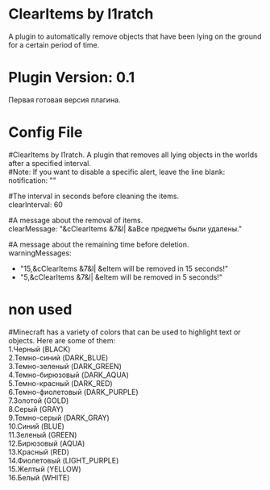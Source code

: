 # ClearItems by l1ratch
A plugin to automatically remove objects that have been lying on the ground <br>
for a certain period of time.

# Plugin Version: 0.1
Первая готовая версия плагина.<br>

# Config File
#ClearItems by l1ratch. A plugin that removes all lying objects in the worlds after a specified interval.<br>
#Note: If you want to disable a specific alert, leave the line blank: notification: ""<br>

#The interval in seconds before cleaning the items.<br>
clearInterval: 60<br>

#A message about the removal of items.<br>
clearMessage: "&cClearItems &7&l| &aВсе предметы были удалены."<br>

#A message about the remaining time before deletion.<br>
warningMessages:<br>
 - "15,&cClearItems &7&l| &eItem will be removed in 15 seconds!"<br>
 - "5,&cClearItems &7&l| &eItem will be removed in 5 seconds!"<br>

# non used
#Minecraft has a variety of colors that can be used to highlight text or objects. Here are some of them:<br>
  1.Черный (BLACK)<br>
  2.Темно-синий (DARK_BLUE)<br>
  3.Темно-зеленый (DARK_GREEN)<br>
  4.Темно-бирюзовый (DARK_AQUA)<br>
  5.Темно-красный (DARK_RED)<br>
  6.Темно-фиолетовый (DARK_PURPLE)<br>
  7.Золотой (GOLD)<br>
  8.Серый (GRAY)<br>
  9.Темно-серый (DARK_GRAY)<br>
  10.Синий (BLUE)<br>
  11.Зеленый (GREEN)<br>
  12.Бирюзовый (AQUA)<br>
  13.Красный (RED)<br>
  14.Фиолетовый (LIGHT_PURPLE)<br>
  15.Желтый (YELLOW)<br>
  16.Белый (WHITE)<br>
